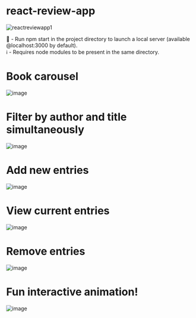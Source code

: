 # react-review-app
![reactreviewapp1](https://user-images.githubusercontent.com/37696410/211024588-42724649-07f9-4863-991c-720f4101b172.png)

👟  - Run npm start in the project directory to launch a local server (available @localhost:3000 by default). \
ℹ  - Requires node modules to be present in the same directory.

# Book carousel
  
![image](https://user-images.githubusercontent.com/37696410/212696470-7da86ac0-c80c-4921-99df-e725be4b3a27.png)

# Filter by author and title simultaneously

![image](https://user-images.githubusercontent.com/37696410/212697177-941a6196-b239-46a0-a52c-4b33a880cc6d.png)

# Add new entries

![image](https://user-images.githubusercontent.com/37696410/212833207-8b045621-9cb1-447b-8382-2bdd7a0d62d8.png)

# View current entries

![image](https://user-images.githubusercontent.com/37696410/212696833-4cf5ad3b-d97f-4753-bc7f-60b930ed4dd4.png)

# Remove entries

![image](https://user-images.githubusercontent.com/37696410/212833534-f8c70061-47dd-4c00-a19c-4f2a44bc7e91.png)

# Fun interactive animation!

![image](https://user-images.githubusercontent.com/37696410/212698348-f012f93a-6cf9-45df-9bc0-6bc6d8a8dced.png)

